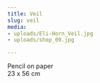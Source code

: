 ```yaml
---
title: Veil
slug: veil
media:
- uploads/Eli-Horn_Veil.jpg
- uploads/shop_09.jpg

---
```

Pencil on paper  
23 x 56 cm